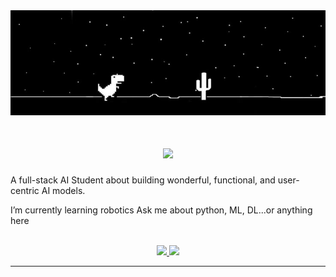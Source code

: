 <img src="https://github.com/NajdAlwarthan/NajdAlwarthan/blob/main/Twitter%20header.jpg" alt="github banner"/>

<h1 align="center">
    <img widht=100% src="https://readme-typing-svg.herokuapp.com/?font=Inter&size=48&center=true&vCenter=true&width=500&height=70&color=4493F8&duration=4000&lines=Hi+There!+👋;+I'm+Najd+Alwarthan;" />
</h1>

A full-stack AI Student about building wonderful, functional, and user-centric AI models.


   I’m currently learning robotics 
   Ask me about python, ML, DL...or anything here

<br>

<div align="center">
  <a href="najdbintabdullah@gmail.com">
    <img src="https://img.shields.io/badge/Gmail-333333?style=for-the-badge&logo=gmail&logoColor=red" />
  </a>
  <a href="www.linkedin.com/in/najd-alwarthan" target="_blank">
    <img src="https://img.shields.io/badge/LinkedIn-0077B5?style=for-the-badge&logo=linkedin&logoColor=white" target="_blank" />
  </a>
</div>

<hr>
